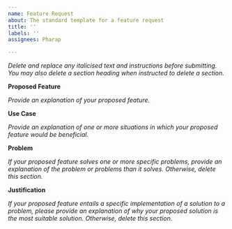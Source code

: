 ```yaml
---
name: Feature Request
about: The standard template for a feature request
title: ''
labels: ''
assignees: Pharap

---
```


_Delete and replace any italicised text and instructions before submitting._
_You may also delete a section heading when instructed to delete a section._

**Proposed Feature**

_Provide an explanation of your proposed feature._

**Use Case**

_Provide an explanation of one or more situations in which your proposed feature would be beneficial._

**Problem**

_If your proposed feature solves one or more specific problems, provide an explanation of the problem or problems than it solves. Otherwise, delete this section._

**Justification**

_If your proposed feature entails a specific implementation of a solution to a problem, please provide an explanation of why your proposed solution is the most suitable solution. Otherwise, delete this section._

